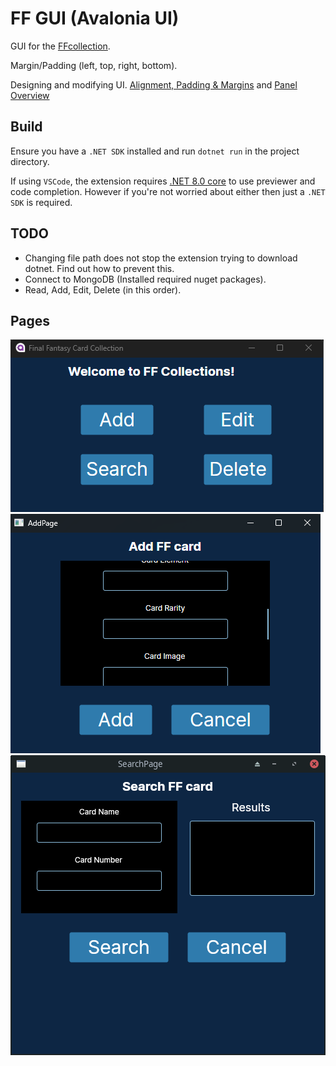 # FF GUI (Avalonia UI)

GUI for the [FFcollection](https://github.com/TcPirate1/FFTCG_collection).

Margin/Padding (left, top, right, bottom).

Designing and modifying UI. [Alignment, Padding & Margins](https://docs.avaloniaui.net/docs/basics/user-interface/building-layouts/alignment-margins-and-padding) and [Panel Overview](https://docs.avaloniaui.net/docs/basics/user-interface/building-layouts/panels-overview)

## Build

Ensure you have a `.NET SDK` installed and run `dotnet run` in the project directory.

If using `VSCode`, the extension requires [.NET 8.0 core](https://marketplace.visualstudio.com/items?itemName=AvaloniaTeam.vscode-avalonia) to use previewer and code completion. However if you're not worried about either then just a `.NET SDK` is required.

## TODO

- Changing file path does not stop the extension trying to download dotnet. Find out how to prevent this.
- Connect to MongoDB (Installed required nuget packages).
- Read, Add, Edit, Delete (in this order).

## Pages

![Home Page](./ProgressImages/Avalonia_FFGUI_HomePage.png)
![Add Page](./ProgressImages/Avalonia_FFGUI_AddPage.png)
![Search Page](./ProgressImages/Avalonia_FFGUI_SearchPage.png)
